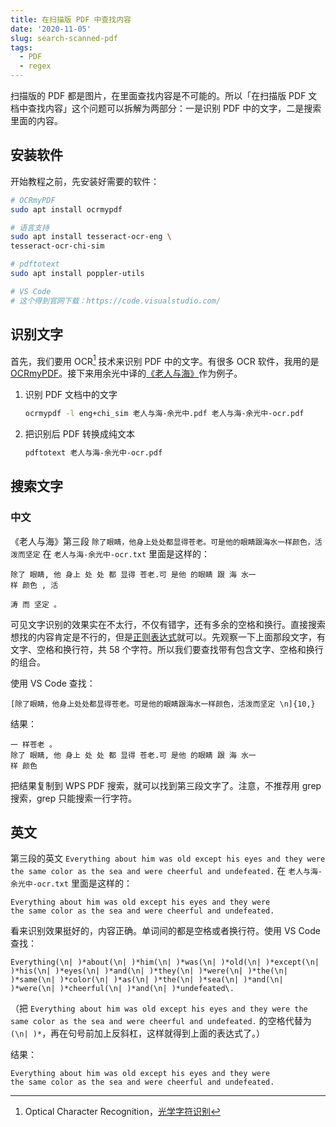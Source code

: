 ```yaml
---
title: 在扫描版 PDF 中查找内容
date: '2020-11-05'
slug: search-scanned-pdf
tags:
  - PDF
  - regex
---
```


扫描版的 PDF 都是图片，在里面查找内容是不可能的。所以「在扫描版 PDF 文档中查找内容」这个问题可以拆解为两部分：一是识别 PDF 中的文字，二是搜索里面的内容。

## 安装软件

开始教程之前，先安装好需要的软件：

```bash
# OCRmyPDF
sudo apt install ocrmypdf

# 语言支持
sudo apt install tesseract-ocr-eng \
tesseract-ocr-chi-sim

# pdftotext
sudo apt install poppler-utils

# VS Code
# 这个得到官网下载：https://code.visualstudio.com/
```

## 识别文字

首先，我们要用 OCR[^ocr] 技术来识别 PDF 中的文字。有很多 OCR 软件，我用的是 [OCRmyPDF](https://github.com/jbarlow83/OCRmyPDF)。接下来用余光中译的[《老人与海》](https://book.douban.com/subject/21371496/)作为例子。

[^ocr]: Optical Character Recognition，[光学字符识别](https://zh.wikipedia.org/zh-cn/%E5%85%89%E5%AD%A6%E5%AD%97%E7%AC%A6%E8%AF%86%E5%88%AB)

1. 识别 PDF 文档中的文字

    ```bash
    ocrmypdf -l eng+chi_sim 老人与海-余光中.pdf 老人与海-余光中-ocr.pdf
    ```

2. 把识别后 PDF 转换成纯文本

    ```bash
    pdftotext 老人与海-余光中-ocr.pdf
    ```

## 搜索文字

### 中文

《老人与海》第三段 `除了眼睛，他身上处处都显得苍老。可是他的眼睛跟海水一样颜色，活泼而坚定` 在 `老人与海-余光中-ocr.txt` 里面是这样的：

<!--
这句话在1827行～1830行
-->

```
除了 眼睛, 他 身上 处 处 都 显得 苍老.可 是他 的眼睛 跟 海 水一
样 颜色 , 活

涛 而 坚定 。
```

可见文字识别的效果实在不太行，不仅有错字，还有多余的空格和换行。直接搜索想找的内容肯定是不行的，但是[正则表达式](https://zh.wikipedia.org/zh-cn/%E6%AD%A3%E5%88%99%E8%A1%A8%E8%BE%BE%E5%BC%8F)就可以。先观察一下上面那段文字，有文字、空格和换行符，共 58 个字符。所以我们要查找带有包含文字、空格和换行的组合。

使用 VS Code 查找：

```
[除了眼睛，他身上处处都显得苍老。可是他的眼睛跟海水一样颜色，活泼而坚定 \n]{10,}
```

结果：

```
一 样苍老 。
除了 眼睛, 他 身上 处 处 都 显得 苍老.可 是他 的眼睛 跟 海 水一
样 颜色 
```

把结果复制到 WPS PDF 搜索，就可以找到第三段文字了。注意，不推荐用 grep 搜索，grep 只能搜索一行字符。

## 英文

第三段的英文 `Everything about him was old except his eyes and they were the same color as the sea and were cheerful and undefeated.` 在 `老人与海-余光中-ocr.txt` 里面是这样的：

```
Everything about him was old except his eyes and they were
the same color as the sea and were cheerful and undefeated.
```

看来识别效果挺好的，内容正确。单词间的都是空格或者换行符。使用 VS Code 查找：

```
Everything(\n| )*about(\n| )*him(\n| )*was(\n| )*old(\n| )*except(\n| )*his(\n| )*eyes(\n| )*and(\n| )*they(\n| )*were(\n| )*the(\n| )*same(\n| )*color(\n| )*as(\n| )*the(\n| )*sea(\n| )*and(\n| )*were(\n| )*cheerful(\n| )*and(\n| )*undefeated\.
```

（把 `Everything about him was old except his eyes and they were the same color as the sea and were cheerful and undefeated.` 的空格代替为 `(\n| )*`，再在句号前加上反斜杠，这样就得到上面的表达式了。）

结果：

```
Everything about him was old except his eyes and they were
the same color as the sea and were cheerful and undefeated.
```
